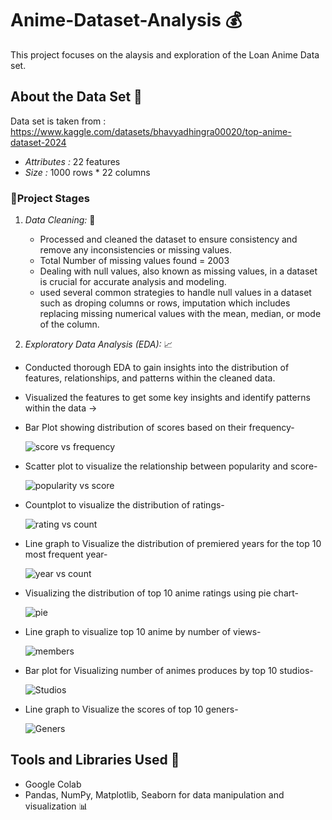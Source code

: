 # Anime-Dataset-Analysis 💰
This project focuses on the alaysis and exploration of the Loan Anime Data set.

## About the Data Set 📑
Data set is taken from : https://www.kaggle.com/datasets/bhavyadhingra00020/top-anime-dataset-2024
- *Attributes :* 22 features
- *Size :* 1000 rows * 22 columns

### 🚀Project Stages

1. *Data Cleaning:* 🫧
   - Processed and cleaned the dataset to ensure consistency and remove any inconsistencies or missing values.
   - Total Number of missing values found = 2003
   - Dealing with null values, also known as missing values, in a dataset is crucial for accurate analysis and modeling.
   - used several common strategies to handle null values in a dataset such as droping columns or rows, imputation which includes replacing missing numerical values with the 
     mean, median, or mode of the column.

 2. *Exploratory Data Analysis (EDA):* 📈
   - Conducted thorough EDA to gain insights into the distribution of features, relationships, and patterns within the cleaned data.
   - Visualized the features to get some key insights and identify patterns within the data ->

   -  Bar Plot showing distribution of scores based on their frequency-
     
      ![score vs frequency](https://github.com/iam-harshitha/End-to-End-Data-Science-projects/assets/142524750/2875de9d-42da-45b9-aa29-0a3d17108691)

   -  Scatter plot to visualize the relationship between popularity and score-
      
      ![popularity vs score](https://github.com/iam-harshitha/End-to-End-Data-Science-projects/assets/142524750/c13f5e29-69f1-47cd-8e4c-e3dee7e26290)
      
   -  Countplot to visualize the distribution of ratings-
     
      ![rating vs count](https://github.com/iam-harshitha/End-to-End-Data-Science-projects/assets/142524750/55f9c63f-20d3-4837-acee-05c8f0731480)

   -  Line graph to Visualize the distribution of premiered years for the top 10 most frequent year-

      ![year vs count](https://github.com/iam-harshitha/End-to-End-Data-Science-projects/assets/142524750/2c0d91fe-17ac-4535-8062-e33ef5654738)

   -  Visualizing the distribution of top 10 anime ratings using pie chart-

      ![pie](https://github.com/iam-harshitha/End-to-End-Data-Science-projects/assets/142524750/3e72e75d-794d-460d-8f19-b6066c789fe5)

   -  Line graph to visualize top 10 anime by number of views-

      ![members](https://github.com/iam-harshitha/End-to-End-Data-Science-projects/assets/142524750/d05620a9-4d3e-41c7-bc67-918728bcbaf8)

   -  Bar plot for Visualizing number of animes produces by top 10 studios-

      ![Studios](https://github.com/iam-harshitha/End-to-End-Data-Science-projects/assets/142524750/264a0fae-71bb-4f41-a0fe-7e0acfac3077)

   -  Line graph to Visualize the scores of top 10 geners-

      ![Geners](https://github.com/iam-harshitha/End-to-End-Data-Science-projects/assets/142524750/7361a308-4a7f-42bc-9b11-63177534fa04)


 ## Tools and Libraries Used 🔎

- Google Colab 
- Pandas, NumPy, Matplotlib, Seaborn for data manipulation and visualization 📊






    




